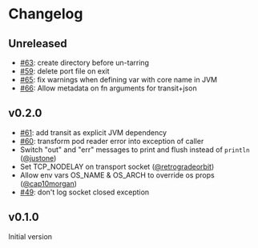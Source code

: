 # Changelog

## Unreleased

- [#63](https://github.com/babashka/pods/issues/63): create directory before un-tarring
- [#59](https://github.com/babashka/pods/issues/59): delete port file on exit
- [#65](https://github.com/babashka/pods/issues/65): fix warnings when defining var with core name in JVM
- [#66](https://github.com/babashka/pods/issues/66): Allow metadata on fn arguments for transit+json

## v0.2.0

- [#61](https://github.com/babashka/pods/issues/61): add transit as explicit JVM dependency
- [#60](https://github.com/babashka/pods/issues/60): transform pod reader error into exception of caller
- Switch "out" and "err" messages to print and flush instead of `println` ([@justone](https://github.com/justone))
- Set TCP_NODELAY on transport socket ([@retrogradeorbit](https://github.com/retrogradeorbit))
-  Allow env vars OS_NAME & OS_ARCH to override os props ([@cap10morgan](https://github.com/cap10morgan))
- [#49](https://github.com/babashka/pods/issues/49): don't log socket closed exception

## v0.1.0

Initial version
